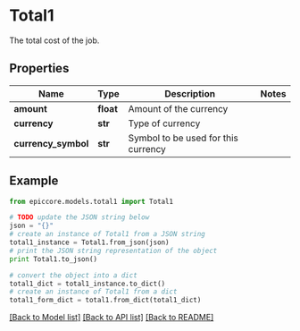 # Total1

The total cost of the job.

## Properties

Name | Type | Description | Notes
------------ | ------------- | ------------- | -------------
**amount** | **float** | Amount of the currency | 
**currency** | **str** | Type of currency | 
**currency_symbol** | **str** | Symbol to be used for this currency | 

## Example

```python
from epiccore.models.total1 import Total1

# TODO update the JSON string below
json = "{}"
# create an instance of Total1 from a JSON string
total1_instance = Total1.from_json(json)
# print the JSON string representation of the object
print Total1.to_json()

# convert the object into a dict
total1_dict = total1_instance.to_dict()
# create an instance of Total1 from a dict
total1_form_dict = total1.from_dict(total1_dict)
```
[[Back to Model list]](../README.md#documentation-for-models) [[Back to API list]](../README.md#documentation-for-api-endpoints) [[Back to README]](../README.md)


